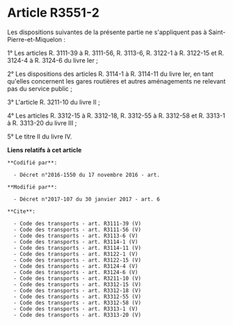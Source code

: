 # Article R3551-2

Les dispositions suivantes de la présente partie ne s'appliquent pas à Saint-Pierre-et-Miquelon : 

1° Les articles R. 3111-39 à R. 3111-56, R. 3113-6, R. 3122-1 à R. 3122-15 et R. 3124-4 à R. 3124-6 du livre Ier ; 

2° Les dispositions des articles R. 3114-1 à R. 3114-11 du livre Ier, en tant qu'elles concernent les gares routières et
autres aménagements ne relevant pas du service public ; 

3° L'article R. 3211-10 du livre II ; 

4° Les articles R. 3312-15 à R. 3312-18, R. 3312-55 à R. 3312-58 et R. 3313-1 à R. 3313-20 du livre III ; 

5° Le titre II du livre IV.

**Liens relatifs à cet article**

	**Codifié par**:

	  - Décret n°2016-1550 du 17 novembre 2016 - art.

	**Modifié par**:

	  - Décret n°2017-107 du 30 janvier 2017 - art. 6

	**Cite**:

	  - Code des transports - art. R3111-39 (V)
	  - Code des transports - art. R3111-56 (V)
	  - Code des transports - art. R3113-6 (V)
	  - Code des transports - art. R3114-1 (V)
	  - Code des transports - art. R3114-11 (V)
	  - Code des transports - art. R3122-1 (V)
	  - Code des transports - art. R3122-15 (V)
	  - Code des transports - art. R3124-4 (V)
	  - Code des transports - art. R3124-6 (V)
	  - Code des transports - art. R3211-10 (V)
	  - Code des transports - art. R3312-15 (V)
	  - Code des transports - art. R3312-18 (V)
	  - Code des transports - art. R3312-55 (V)
	  - Code des transports - art. R3312-58 (V)
	  - Code des transports - art. R3313-1 (V)
	  - Code des transports - art. R3313-20 (V)
